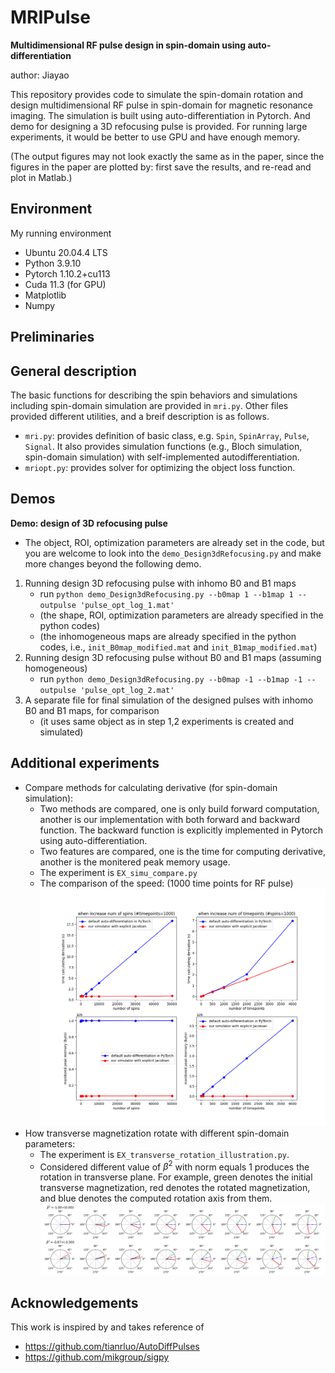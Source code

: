 # MRIPulse
**Multidimensional RF pulse design in spin-domain using auto-differentiation**

author: Jiayao

This repository provides code to simulate the spin-domain rotation and design multidimensional RF pulse in spin-domain for magnetic resonance imaging. The simulation is built using auto-differentiation in Pytorch. And demo for designing a 3D refocusing pulse is provided. For running large experiments, it would be better to use GPU and have enough memory.

(The output figures may not look exactly the same as in the paper, since the figures in the paper are plotted by: first save the results, and re-read and plot in Matlab.)

## Environment
My running environment
- Ubuntu 20.04.4 LTS
- Python 3.9.10
- Pytorch 1.10.2+cu113
- Cuda 11.3 (for GPU)
- Matplotlib
- Numpy

## Preliminaries


## General description
The basic functions for describing the spin behaviors and simulations including spin-domain simulation are provided in `mri.py`. Other files provided different utilities, and a breif description is as follows.
- `mri.py`: provides definition of basic class, e.g. `Spin`, `SpinArray`, `Pulse`, `Signal`. It also provides simulation functions (e.g., Bloch simulation, spin-domain simulation) with self-implemented autodifferentiation.
- `mriopt.py`: provides solver for optimizing the object loss function. 



## Demos
**Demo: design of 3D refocusing pulse**
- The object, ROI, optimization parameters are already set in the code, but you are welcome to look into the `demo_Design3dRefocusing.py` and make more changes beyond the following demo.
1. Running design 3D refocusing pulse with inhomo B0 and B1 maps
    - run `python demo_Design3dRefocusing.py --b0map 1 --b1map 1 --outpulse 'pulse_opt_log_1.mat'`
    - (the shape, ROI, optimization parameters are already specified in the python codes)
    - (the inhomogeneous maps are already specified in the python codes, i.e., `init_B0map_modified.mat` and `init_B1map_modified.mat`)
2. Running design 3D refocusing pulse without B0 and B1 maps (assuming homogeneous)
    - run `python demo_Design3dRefocusing.py --b0map -1 --b1map -1 --outpulse 'pulse_opt_log_2.mat'`
3. A separate file for final simulation of the designed pulses with inhomo B0 and B1 maps, for comparison
    - (it uses same object as in step 1,2 experiments is created and simulated)

## Additional experiments
- Compare methods for calculating derivative (for spin-domain simulation): 
  - Two methods are compared, one is only build forward computation, another is our implementation with both forward and backward function. The backward function is explicitly implemented in Pytorch using auto-differentiation. 
  - Two features are compared, one is the time for computing derivative, another is the monitered peak memory usage.
  - The experiment is `EX_simu_compare.py`
  - The comparison of the speed: (1000 time points for RF pulse) ![](EX_results/EX_simu_compare_speed.png)
- How transverse magnetization rotate with different spin-domain parameters:
  - The experiment is `EX_transverse_rotation_illustration.py`. 
  - Considered different value of $\beta^2$ with norm equals 1 produces the rotation in transverse plane. For example, green denotes the initial transverse magnetization, red denotes the rotated magnetization, and blue denotes the computed rotation axis from them. ![](EX_results/EX_transverse_rotation_illustration.png)


## Acknowledgements
This work is inspired by and takes reference of
- https://github.com/tianrluo/AutoDiffPulses
- https://github.com/mikgroup/sigpy

